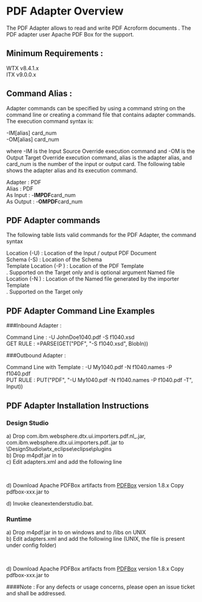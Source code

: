 # PDF Adapter Overview
The PDF Adapter allows to read and write PDF Acroform documents .  The PDF adapter user Apache PDF Box for the support. 


## Minimum Requirements : 

WTX v8.4.1.x <br>
ITX v9.0.0.x

## Command Alias : 

Adapter commands can be specified by using a command string on the command line or creating a command file that contains adapter commands. The execution command syntax is:

-IM[alias] card_num <br>
-OM[alias] card_num


where -IM is the Input Source Override execution command and -OM is the Output Target Override execution command, alias is the adapter alias, and card_num is the number of the input or output card. The following table shows the adapter alias and its execution command.


Adapter 	:  PDF <br>
Alias 	        :  PDF <br>
As Input        :  -**IMPDF**card_num <br>
As Output       :  -**OMPDF**card_num <br>    	  


## PDF Adapter commands

The following table lists valid commands for the PDF Adapter, the command syntax

Location (-U)     : Location of the Input / output PDF Document<br>
Schema (-S)	  : Location of the Schema<br>
Template Location (-P )  : Location of the PDF Template<br>. Supported on the Target only and is optional argument
Named file Location (-N )  : Location of the Named file generated by the importer Template<br>. Supported on the Target only

## PDF Adapter Command Line Examples
###Inbound Adapter : 

Command Line : -U JohnDoe1040.pdf -S f1040.xsd  <br>
GET RULE : =PARSE(GET("PDF", "-S f1040.xsd", BlobIn)) <br>

###Outbound Adapter : 

Command Line with Template : -U My1040.pdf -N f1040.names -P f1040.pdf <br>
PUT RULE : PUT("PDF", "-U My1040.pdf -N f1040.names -P f1040.pdf -T", Input)) <br>


## PDF Adapter Installation Instructions 
### Design Studio

a) Drop com.ibm.websphere.dtx.ui.importers.pdf.nl_<VRM>.jar, com.ibm.websphere.dtx.ui.importers.pdf.<VRM>.jar
to <WTX INSTALL>\DesignStudio\wtx_eclipse\eclipse\plugins <br>
b) Drop m4pdf.jar in to <WTX INSTALL> <br>
c) Edit adapters.xml and add the following line <br>

<M4Adapter name="Abode PDF" alias="PDF" id="165" type="app" class="com/ibm/websphere/dtx/m4pdf"/> <br>

d) Download Apache PDFBox artifacts from [PDFBox](https://pdfbox.apache.org/download.cgi) version 1.8.x Copy pdfbox-xxx.jar to <WTX INSTALL DIR> <br>

d) Invoke cleanextenderstudio.bat.
 
### Runtime

a) Drop m4pdf.jar in to <WTX INSTALL> on windows and to <WTX INSTALL>/libs on UNIX <br>
b) Edit adapters.xml and add the following line (UNIX, the file is present under config folder) <br>

<M4Adapter name="Abode PDF" alias="PDF" id="165" type="app" class="com/ibm/websphere/dtx/m4pdf"/> <br>

d) Download Apache PDFBox artifacts from [PDFBox](https://pdfbox.apache.org/download.cgi) version 1.8.x Copy pdfbox-xxx.jar to <WTX INSTALL DIR> <br>


####Note : For any defects or usage concerns, please open an issue ticket and shall be addressed. 
